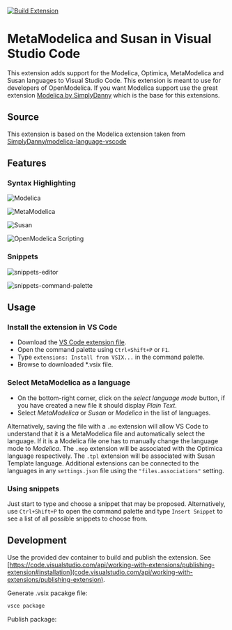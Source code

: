 [![Build Extension](https://github.com/AnHeuermann/modelica-language-vscode/actions/workflows/createPackage.yml/badge.svg)](https://github.com/AnHeuermann/modelica-language-vscode/actions/workflows/createPackage.yml)

# MetaModelica and Susan in Visual Studio Code

This extension adds support for the Modelica, Optimica, MetaModelica and Susan languages
to Visual Studio Code.
This extension is meant to use for developers of OpenModelica.
If you want Modelica support use the great extension
[Modelica by SimplyDanny](https://marketplace.visualstudio.com/items?itemName=SimplyDanny.modelica)
which is the base for this extensions.

## Source

This extension is based on the Modelica extension taken from
[SimplyDanny/modelica-language-vscode](https://github.com/SimplyDanny/modelica-language-vscode)

## Features

### Syntax Highlighting

![Modelica](https://github.com/AnHeuermann/modelica-language-vscode/raw/main/images/modelica.png)

![MetaModelica](https://github.com/AnHeuermann/modelica-language-vscode/raw/main/images/metamodelica.png)

![Susan](https://github.com/AnHeuermann/modelica-language-vscode/raw/main/images/susan-template.png)

![OpenModelica Scripting](https://github.com/AnHeuermann/modelica-language-vscode/raw/main/images/scripting.png)

### Snippets

![snippets-editor](https://github.com/AnHeuermann/modelica-language-vscode/raw/main/images/snippets-editor.png)

![snippets-command-palette](https://github.com/AnHeuermann/modelica-language-vscode/raw/main/images/snippets-command-palette.png)

## Usage

### Install the extension in VS Code

* Download the [VS Code extension file](https://github.com/AnHeuermann/modelica-language-vscode/releases/tag/v0.1.0).
* Open the command palette using `Ctrl+Shift+P` or `F1`.
* Type `extensions: Install from VSIX...` in the command palette.
* Browse to downloaded *.vsix file.

### Select MetaModelica as a language

* On the bottom-right corner, click on the *select language mode* button, if you have
  created a new file it should display *Plain Text*.
* Select *MetaModelica* or *Susan* or *Modelica* in the list of languages.


Alternatively, saving the file with a `.mo` extension will allow VS Code to understand
that it is a MetaModelica file and automatically select the language. If it is a Modelica
file one has to manually change the language mode to *Modelica*.
The `.mop` extension will be associated with the Optimica language respectively.
The `.tpl` extension will be associated with Susan Template language.
Additional extensions can be connected to the languages in any `settings.json` file using
the `"files.associations"` setting.

### Using snippets

Just start to type and choose a snippet that may be proposed. Alternatively, use
`Ctrl+Shift+P` to open the command palette and type `Insert Snippet` to see a list of all
possible snippets to choose from.

## Development

Use the provided dev container to build and publish the extension. See
[https://code.visualstudio.com/api/working-with-extensions/publishing-extension#installation](code.visualstudio.com/api/working-with-extensions/publishing-extension).

Generate .vsix pacakge file:
```bash
vsce package
```

Publish package:
```bash

```
